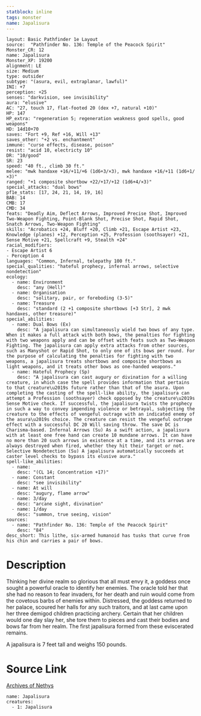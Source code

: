 ```yaml
---
statblock: inline
tags: monster
name: Japalisura
---
```

```statblock
layout: Basic Pathfinder 1e Layout
source:  "Pathfinder No. 136: Temple of the Peacock Spirit"
Monster_CR: 12
name: Japalisura
Monster_XP: 19200
alignment: LE
size: Medium
type: outsider
subtype: "(asura, evil, extraplanar, lawful)"
INI: +7
perception: +25
senses: "darkvision, see invisibility"
aura: "elusive"
AC: "27, touch 17, flat-footed 20 (dex +7, natural +10)"
HP: 147
HP_extra: "regeneration 5; regeneration weakness good spells, good weapons"
HD: 14d10+70
saves: "Fort +9, Ref +16, Will +13"
saves_other: "+2 vs. enchantment"
immune: "curse effects, disease, poison"
resist: "acid 10, electricty 10"
DR: "10/good"
SR: 23
speed: "40 ft., climb 30 ft."
melee: "mwk handaxe +16/+11/+6 (1d6+3/×3), mwk handaxe +16/+11 (1d6+1/×3)"
ranged: "+1 composite shortbow +22/+17/+12 (1d6+4/×3)"
special_attacks: "dual bows"
pf1e_stats: [17, 24, 21, 14, 19, 16]
BAB: 14
CMB: 17
CMD: 34
feats: "Deadly Aim, Deflect Arrows, Improved Precise Shot, Improved Two-Weapon Fighting, Point-Blank Shot, Precise Shot, Rapid Shot, Snatch Arrows, Two-Weapon Fighting"
skills: "Acrobatics +24, Bluff +20, Climb +21, Escape Artist +23, Knowledge (planes) +12, Perception +25, Profession (soothsayer) +21, Sense Motive +21, Spellcraft +9, Stealth +24"
racial_modifiers:
- Escape Artist 6
- Perception 4
languages: "Common, Infernal, telepathy 100 ft."
special_qualities: "hateful prophecy, infernal arrows, selective nondetection"
ecology:
  - name: Environment
    desc: "any (Hell)"
  - name: Organisation
    desc: "solitary, pair, or foreboding (3-5)"
  - name: Treasure
    desc: "standard (2 +1 composite shortbows [+3 Str], 2 mwk handaxes, other treasure)"
special_abilities:
  - name: Dual Bows (Ex)
    desc: "A japalisura can simultaneously wield two bows of any type. When it makes a full attack with both bows, the penalties for fighting with two weapons apply and can be offset with feats such as Two-Weapon Fighting. The japalisura can apply extra attacks from other sources, such as Manyshot or Rapid Shot, to only one of its bows per round. For the purpose of calculating the penalties for fighting with two weapons, a japalisura treats shortbows and composite shortbows as light weapons, and it treats other bows as one-handed weapons."
  - name: Hateful Prophecy (Sp)
    desc: "A japalisura can cast augury or divination for a willing creature, in which case the spell provides information that pertains to that creature\u2019s future rather than that of the asura. Upon completing the casting of the spell-like ability, the japalisura can attempt a Profession (soothsayer) check opposed by the creature\u2019s Sense Motive check. If successful, the japalisura twists the prophecy in such a way to convey impending violence or betrayal, subjecting the creature to the effects of vengeful outrage with an indicated enemy of the asura\u2019s choice. The creature can resist the vengeful outrage effect with a successful DC 20 Will saving throw. The save DC is Charisma-based. Infernal Arrows (Su) As a swift action, a japalisura with at least one free hand can create 10 mundane arrows. It can have no more than 20 such arrows in existence at a time, and its arrows are always destroyed when fired, whether they hit their target or not. Selective Nondetection (Su) A japalisura automatically succeeds at caster level checks to bypass its elusive aura."
spell-like_abilities:
  - name:
    desc: "(CL 14; Concentration +17)"
  - name: Constant
    desc: "see invisibility"
  - name: At will
    desc: "augury, flame arrow"
  - name: 3/day
    desc: "arcane sight, divination"
  - name: 1/day
    desc: "summon, true seeing, vision"
sources:
  - name: "Pathfinder No. 136: Temple of the Peacock Spirit"
    desc: "84"
desc_short: This lithe, six-armed humanoid has tusks that curve from his chin and carries a pair of bows.
```
# Description
Thinking her divine realm so glorious that all must envy it, a goddess once sought a powerful oracle to identify her enemies. The oracle told her that she had no reason to fear invaders, for her death and ruin would come from the covetous barbs of enemies within. Distressed, the goddess returned to her palace, scoured her halls for any such traitors, and at last came upon her three demigod children practicing archery. Certain that her children would one day slay her, she tore them to pieces and cast their bodies and bows far from her realm. The first japalisura formed from these eviscerated remains.

 A japalisura is 7 feet tall and weighs 150 pounds.
# Source Link
[Archives of Nethys](https://aonprd.com/MonsterDisplay.aspx?ItemName=Japalisura)
```encounter-table
name: Japalisura
creatures:
  - 1: Japalisura
```
